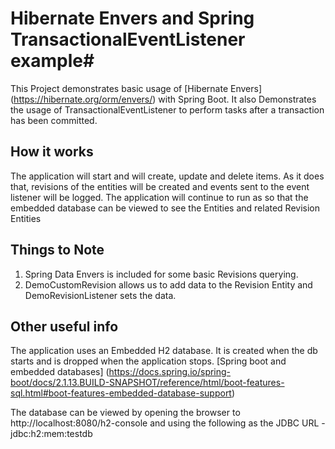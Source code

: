 # Hibernate Envers and Spring TransactionalEventListener example#

This Project demonstrates basic usage of [Hibernate Envers] (https://hibernate.org/orm/envers/) with Spring Boot. 
It also Demonstrates the usage of TransactionalEventListener to perform tasks after a transaction has been committed.

## How it works
The application will start and will create, update and delete items. 
As it does that, revisions of the entities will be created and events sent to the event listener will be logged.
The application will continue to run as so that the embedded database can be viewed to see the Entities and related Revision Entities

## Things to Note
1. Spring Data Envers is included for some basic Revisions querying.
2. DemoCustomRevision allows us to add data to the Revision Entity and DemoRevisionListener sets the data.

## Other useful info

The application uses an Embedded H2 database. It is created when the db starts and is dropped when the application stops. 
[Spring boot and embedded databases] (https://docs.spring.io/spring-boot/docs/2.1.13.BUILD-SNAPSHOT/reference/html/boot-features-sql.html#boot-features-embedded-database-support)

The database can be viewed by opening the browser to http://localhost:8080/h2-console 
and using the following as the JDBC URL - jdbc:h2:mem:testdb

